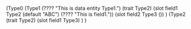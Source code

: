 


(Type0
	(Type1 
		(????	"This is data entity Type1.")
		(trait	Type2)
		(slot	field1		Type2 (default "ABC") (????	"This is field1."))
		(slot	field2		Type3 ())
	)
	(Type2
		(trait	Type2)
		(slot	field1		Type3)
	)
)

